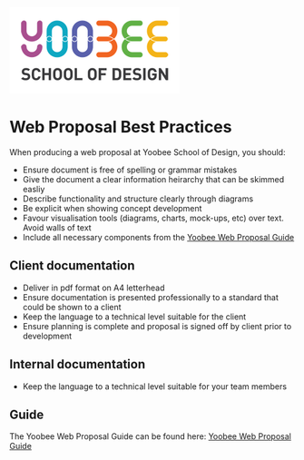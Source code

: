 [![Yoobee School of Design](https://raw.githubusercontent.com/YoobeeWebTutors/yoobee-web-best-practices/master/images/yoobee-logo-300w.png)](http://yoobee.ac.nz)

# Web Proposal Best Practices

When producing a web proposal at Yoobee School of Design, you should:

* Ensure document is free of spelling or grammar mistakes
* Give the document a clear information heirarchy that can be skimmed easliy
* Describe functionality and structure clearly through diagrams
* Be explicit when showing concept development
* Favour visualisation tools (diagrams, charts, mock-ups, etc) over text. Avoid walls of text
* Include all necessary components from the [Yoobee Web Proposal Guide](https://raw.githubusercontent.com/YoobeeWebTutors/yoobee-web-best-practices/master/guides/web-proposal.md)

## Client documentation

* Deliver in pdf format on A4 letterhead
* Ensure documentation is presented professionally to a standard that could be shown to a client
* Keep the language to a technical level suitable for the client
* Ensure planning is complete and proposal is signed off by client prior to development

## Internal documentation
* Keep the language to a technical level suitable for your team members

## Guide
The Yoobee Web Proposal Guide can be found here: [Yoobee Web Proposal Guide](https://raw.githubusercontent.com/YoobeeWebTutors/yoobee-web-best-practices/master/guides/web-proposal.md)


